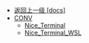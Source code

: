 - [返回上一级 [docs]](docs/)
- [CONV](docs/CONV/)
  - [Nice_Terminal](docs/CONV/Nice_Terminal.md)
  - [Nice_Terminal_WSL](docs/CONV/Nice_Terminal_WSL.md)
